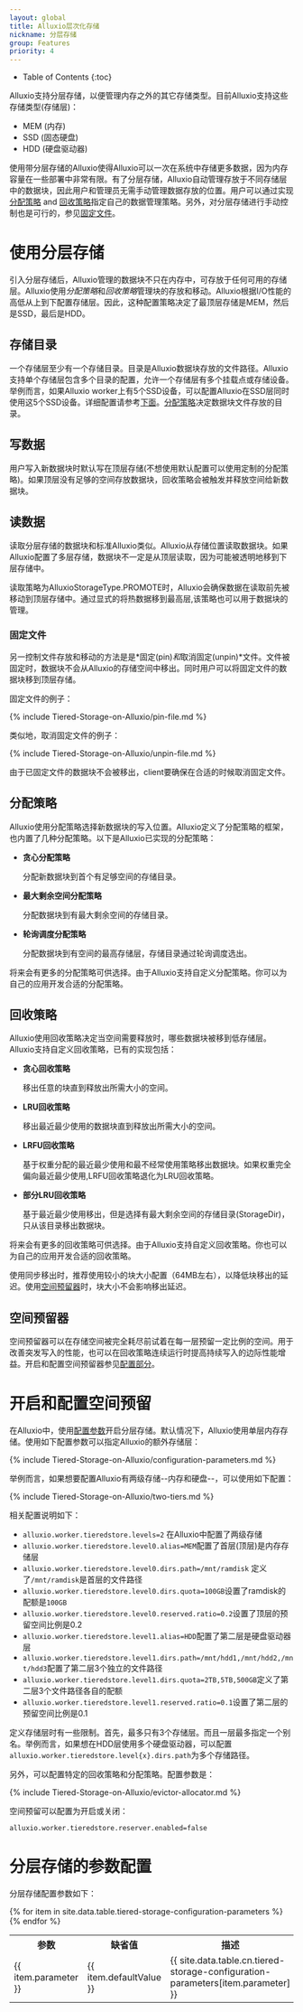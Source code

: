 ```yaml
---
layout: global
title: Alluxio层次化存储
nickname: 分层存储
group: Features
priority: 4
---
```


* Table of Contents
{:toc}

Alluxio支持分层存储，以便管理内存之外的其它存储类型。目前Alluxio支持这些存储类型(存储层)：

* MEM (内存)
* SSD (固态硬盘)
* HDD (硬盘驱动器)

使用带分层存储的Alluxio使得Alluxio可以一次在系统中存储更多数据，因为内存容量在一些部署中非常有限。有了分层存储，Alluxio自动管理存放于不同存储层中的数据块，因此用户和管理员无需手动管理数据存放的位置。用户可以通过实现[分配策略](#allocators) and [回收策略](#evictors)指定自己的数据管理策略。另外，对分层存储进行手动控制也是可行的，参见[固定文件](#pinning-files)。

# 使用分层存储

引入分层存储后，Alluxio管理的数据块不只在内存中，可存放于任何可用的存储层。Alluxio使用*分配策略*和*回收策略*管理块的存放和移动。Alluxio根据I/O性能的高低从上到下配置存储层。因此，这种配置策略决定了最顶层存储是MEM，然后是SSD，最后是HDD。

## 存储目录

一个存储层至少有一个存储目录。目录是Alluxio数据块存放的文件路径。Alluxio支持单个存储层包含多个目录的配置，允许一个存储层有多个挂载点或存储设备。举例而言，如果Alluxio worker上有5个SSD设备，可以配置Alluxio在SSD层同时使用这5个SSD设备。详细配置请参考[下面](#enabling-and-configuring-tiered-storage)。[分配策略](#allocators)决定数据块文件存放的目录。

## 写数据

用户写入新数据块时默认写在顶层存储(不想使用默认配置可以使用定制的分配策略)。如果顶层没有足够的空间存放数据块，回收策略会被触发并释放空间给新数据块。

## 读数据

读取分层存储的数据块和标准Alluxio类似。Alluxio从存储位置读取数据块。如果Alluxio配置了多层存储，数据块不一定是从顶层读取，因为可能被透明地移到下层存储中。

读取策略为AlluxioStorageType.PROMOTE时，Alluxio会确保数据在读取前先被移动到顶层存储中。通过显式的将热数据移到最高层,该策略也可以用于数据块的管理。

### 固定文件

另一控制文件存放和移动的方法是是*固定(pin)*和*取消固定(unpin)*文件。文件被固定时，数据块不会从Alluxio的存储空间中移出。同时用户可以将固定文件的数据块移到顶层存储。

固定文件的例子：

{% include Tiered-Storage-on-Alluxio/pin-file.md %}

类似地，取消固定文件的例子：

{% include Tiered-Storage-on-Alluxio/unpin-file.md %}

由于已固定文件的数据块不会被移出，client要确保在合适的时候取消固定文件。

## 分配策略

Alluxio使用分配策略选择新数据块的写入位置。Alluxio定义了分配策略的框架，也内置了几种分配策略。以下是Alluxio已实现的分配策略：

* **贪心分配策略**

    分配新数据块到首个有足够空间的存储目录。

* **最大剩余空间分配策略**

    分配数据块到有最大剩余空间的存储目录。

* **轮询调度分配策略**

    分配数据块到有空间的最高存储层，存储目录通过轮询调度选出。

将来会有更多的分配策略可供选择。由于Alluxio支持自定义分配策略。你可以为自己的应用开发合适的分配策略。

## 回收策略

Alluxio使用回收策略决定当空间需要释放时，哪些数据块被移到低存储层。Alluxio支持自定义回收策略，已有的实现包括：

* **贪心回收策略**

    移出任意的块直到释放出所需大小的空间。

* **LRU回收策略**

    移出最近最少使用的数据块直到释放出所需大小的空间。

* **LRFU回收策略**

    基于权重分配的最近最少使用和最不经常使用策略移出数据块。如果权重完全偏向最近最少使用,LRFU回收策略退化为LRU回收策略。

* **部分LRU回收策略**

    基于最近最少使用移出，但是选择有最大剩余空间的存储目录(StorageDir)，只从该目录移出数据块。

将来会有更多的回收策略可供选择。由于Alluxio支持自定义回收策略。你也可以为自己的应用开发合适的回收策略。

使用同步移出时，推荐使用较小的块大小配置（64MB左右），以降低块移出的延迟。使用[空间预留器](#space-reserver)时，块大小不会影响移出延迟。

## 空间预留器

空间预留器可以在存储空间被完全耗尽前试着在每一层预留一定比例的空间。用于改善突发写入的性能，也可以在回收策略连续运行时提高持续写入的边际性能增益。开启和配置空间预留器参见[配置部分](#enabling-and-configuring-tiered-storage)。

# 开启和配置空间预留

在Alluxio中，使用[配置参数](Configuration-Settings.html)开启分层存储。默认情况下，Alluxio使用单层内存存储。使用如下配置参数可以指定Alluxio的额外存储层：

{% include Tiered-Storage-on-Alluxio/configuration-parameters.md %}

举例而言，如果想要配置Alluxio有两级存储--内存和硬盘--，可以使用如下配置：

{% include Tiered-Storage-on-Alluxio/two-tiers.md %}

相关配置说明如下：

* `alluxio.worker.tieredstore.levels=2` 在Alluxio中配置了两级存储
* `alluxio.worker.tieredstore.level0.alias=MEM`配置了首层(顶层)是内存存储层
* `alluxio.worker.tieredstore.level0.dirs.path=/mnt/ramdisk` 定义了`/mnt/ramdisk`是首层的文件路径
* `alluxio.worker.tieredstore.level0.dirs.quota=100GB`设置了ramdisk的配额是`100GB`
* `alluxio.worker.tieredstore.level0.reserved.ratio=0.2`设置了顶层的预留空间比例是0.2
* `alluxio.worker.tieredstore.level1.alias=HDD`配置了第二层是硬盘驱动器层
* `alluxio.worker.tieredstore.level1.dirs.path=/mnt/hdd1,/mnt/hdd2,/mnt/hdd3`配置了第二层3个独立的文件路径
* `alluxio.worker.tieredstore.level1.dirs.quota=2TB,5TB,500GB`定义了第二层3个文件路径各自的配额
* `alluxio.worker.tieredstore.level1.reserved.ratio=0.1`设置了第二层的预留空间比例是0.1

定义存储层时有一些限制。首先，最多只有3个存储层。而且一层最多指定一个别名。举例而言，如果想在HDD层使用多个硬盘驱动器，可以配置`alluxio.worker.tieredstore.level{x}.dirs.path`为多个存储路径。

另外，可以配置特定的回收策略和分配策略。配置参数是：

{% include Tiered-Storage-on-Alluxio/evictor-allocator.md %}

空间预留可以配置为开启或关闭：

    alluxio.worker.tieredstore.reserver.enabled=false

# 分层存储的参数配置

分层存储配置参数如下：

<table class="table table-striped">
<tr><th>参数</th><th>缺省值</th><th>描述</th></tr>
{% for item in site.data.table.tiered-storage-configuration-parameters %}
<tr>
<td>{{ item.parameter }}</td>
<td>{{ item.defaultValue }}</td>
<td>{{ site.data.table.cn.tiered-storage-configuration-parameters[item.parameter] }}</td>
</tr>
{% endfor %}
</table>

